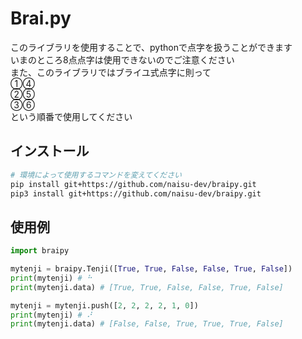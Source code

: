 # Brai.py
このライブラリを使用することで、pythonで点字を扱うことができます  
いまのところ8点点字は使用できないのでご注意ください  
また、このライブラリではブライユ式点字に則って  
①④  
②⑤  
③⑥  
という順番で使用してください

## インストール
```bash
# 環境によって使用するコマンドを変えてください
pip install git+https://github.com/naisu-dev/braipy.git
pip3 install git+https://github.com/naisu-dev/braipy.git

```

## 使用例
```python
import braipy

mytenji = braipy.Tenji([True, True, False, False, True, False])
print(mytenji) # ⠓
print(mytenji.data) # [True, True, False, False, True, False]

mytenji = mytenji.push([2, 2, 2, 2, 1, 0])
print(mytenji) # ⠜
print(mytenji.data) # [False, False, True, True, True, False]
```
